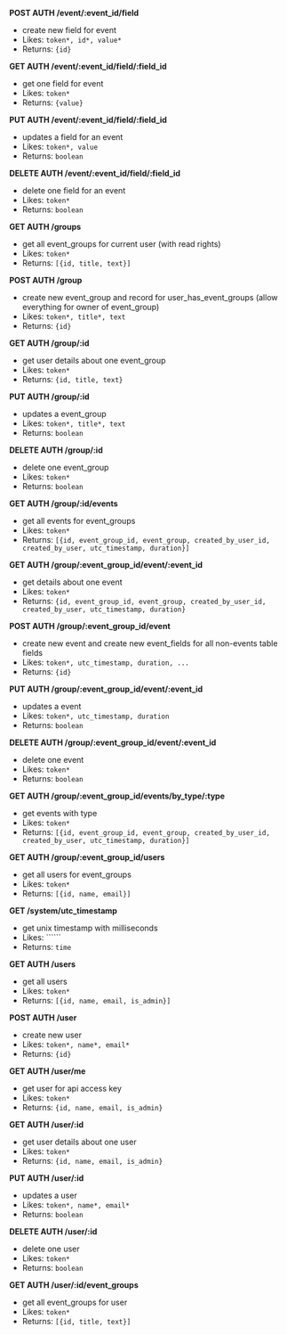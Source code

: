 __POST AUTH /event/:event_id/field__
 * create new field for event
 * Likes: ```token*, id*, value*```
 * Returns: ```{id}```
  
__GET AUTH /event/:event_id/field/:field_id__
 * get one field for event
 * Likes: ```token*```
 * Returns: ```{value}```
  
__PUT AUTH /event/:event_id/field/:field_id__
 * updates a field for an event
 * Likes: ```token*, value```
 * Returns: ```boolean```
  
__DELETE AUTH /event/:event_id/field/:field_id__
 * delete one field for an event
 * Likes: ```token*```
 * Returns: ```boolean```
  
__GET AUTH /groups__
 * get all event_groups for current user (with read rights)
 * Likes: ```token*```
 * Returns: ```[{id, title, text}]```
  
__POST AUTH /group__
 * create new event_group and record for user_has_event_groups (allow everything for owner of event_group)
 * Likes: ```token*, title*, text```
 * Returns: ```{id}```
  
__GET AUTH /group/:id__
 * get user details about one event_group
 * Likes: ```token*```
 * Returns: ```{id, title, text}```
  
__PUT AUTH /group/:id__
 * updates a event_group
 * Likes: ```token*, title*, text```
 * Returns: ```boolean```
  
__DELETE AUTH /group/:id__
 * delete one event_group
 * Likes: ```token*```
 * Returns: ```boolean```
  
__GET AUTH /group/:id/events__
 * get all events for event_groups
 * Likes: ```token*```
 * Returns: ```[{id, event_group_id, event_group, created_by_user_id, created_by_user, utc_timestamp, duration}]```
  
__GET AUTH /group/:event_group_id/event/:event_id__
 * get details about one event
 * Likes: ```token*```
 * Returns: ```{id, event_group_id, event_group, created_by_user_id, created_by_user, utc_timestamp, duration}```
  
__POST AUTH /group/:event_group_id/event__
 * create new event and create new event_fields for all non-events table fields
 * Likes: ```token*, utc_timestamp, duration, ...```
 * Returns: ```{id}```
  
__PUT AUTH /group/:event_group_id/event/:event_id__
 * updates a event
 * Likes: ```token*, utc_timestamp, duration```
 * Returns: ```boolean```
  
__DELETE AUTH /group/:event_group_id/event/:event_id__
 * delete one event
 * Likes: ```token*```
 * Returns: ```boolean```
  
__GET AUTH /group/:event_group_id/events/by_type/:type__
 * get events with type
 * Likes: ```token*```
 * Returns: ```[{id, event_group_id, event_group, created_by_user_id, created_by_user, utc_timestamp, duration}]```
  
__GET AUTH /group/:event_group_id/users__
 * get all users for event_groups
 * Likes: ```token*```
 * Returns: ```[{id, name, email}]```
  
__GET /system/utc_timestamp__
 * get unix timestamp with milliseconds
 * Likes: ``````
 * Returns: ```time```
  
__GET AUTH /users__
 * get all users
 * Likes: ```token*```
 * Returns: ```[{id, name, email, is_admin}]```
  
__POST AUTH /user__
 * create new user
 * Likes: ```token*, name*, email*```
 * Returns: ```{id}```
  
__GET AUTH /user/me__
 * get user for api access key
 * Likes: ```token*```
 * Returns: ```{id, name, email, is_admin}```
  
__GET AUTH /user/:id__
 * get user details about one user
 * Likes: ```token*```
 * Returns: ```{id, name, email, is_admin}```
  
__PUT AUTH /user/:id__
 * updates a user
 * Likes: ```token*, name*, email*```
 * Returns: ```boolean```
  
__DELETE AUTH /user/:id__
 * delete one user
 * Likes: ```token*```
 * Returns: ```boolean```
  
__GET AUTH /user/:id/event_groups__
 * get all event_groups for user
 * Likes: ```token*```
 * Returns: ```[{id, title, text}]```
  
